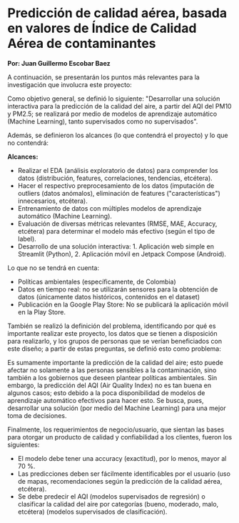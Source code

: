 # Predicción de calidad aérea, basada en valores de Índice de Calidad Aérea de contaminantes 

**Por: Juan Guillermo Escobar Baez**

A continuación, se presentarán los puntos más relevantes para la investigación que involucra este proyecto: 

Como objetivo general, se definió lo siguiente: "Desarrollar una solución interactiva para la predicción de la calidad del aire, a partir del AQI del PM10 y PM2.5; se realizará por medio de modelos de aprendizaje automático (Machine Learning), tanto supervisados como no supervisados".

Además, se definieron los alcances (lo que contendrá el proyecto) y lo que no contendrá:

**Alcances:**
- Realizar el EDA (análisis exploratorio de datos) para comprender los datos (distribución, features, correlaciones, tendencias, etcétera).
- Hacer el respectivo preprocesamiento de los datos (imputación de outliers (datos anómalos), eliminación de features ("características") innecesarios, etcétera).
- Entrenamiento de datos con múltiples modelos de aprendizaje automático (Machine Learning).
- Evaluación de diversas métricas relevantes (RMSE, MAE, Accuracy, etcétera) para determinar el modelo más efectivo (según el tipo de label).
- Desarrollo de una solución interactiva: 1. Aplicación web simple en Streamlit (Python), 2. Aplicación móvil en Jetpack Compose (Android).


Lo que no se tendrá en cuenta:
- Políticas ambientales (específicamente, de Colombia)
- Datos en tiempo real: no se utilizarán sensores para la obtención de datos (únicamente datos históricos, contenidos en el dataset)
- Publicación en la Google Play Store: No se publicará la aplicación móvil en la Play Store.

También se realizó la definición del problema, identificando por qué es importante realizar este proyecto, los datos que se tienen a disposición para realizarlo, y los grupos de personas que se verían beneficiados con este diseño; a partir de estas preguntas, se definió esto como problema:

Es sumamente importante la predicción de la calidad del aire; esto puede afectar no solamente a las personas sensibles a la contaminación, sino también a los gobiernos que deseen plantear políticas ambientales. Sin embargo, la predicción del AQI (Air Quality Index) no es tan buena en algunos casos; esto debido a la poca disponibilidad de modelos de aprendizaje automático efectivos para hacer esto. Se busca, pues, desarrollar una solución (por medio del Machine Learning) para una mejor toma de decisiones.

Finalmente, los requerimientos de negocio/usuario, que sientan las bases para otorgar un producto de calidad y confiabilidad a los clientes, fueron los siguientes:

- El modelo debe tener una accuracy (exactitud), por lo menos, mayor al 70 %.
- Las predicciones deben ser fácilmente identificables por el usuario (uso de mapas, recomendaciones según la predicción de la calidad aérea, etcétera).
- Se debe predecir el AQI (modelos supervisados de regresión) o clasificar la calidad del aire por categorías (bueno, moderado, malo, etcétera) (modelos supervisados de clasificación).

